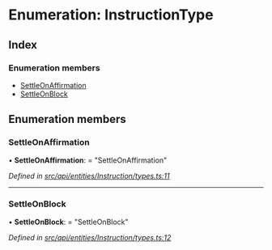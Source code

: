 # Enumeration: InstructionType

## Index

### Enumeration members

* [SettleOnAffirmation](instructiontype.md#settleonaffirmation)
* [SettleOnBlock](instructiontype.md#settleonblock)

## Enumeration members

###  SettleOnAffirmation

• **SettleOnAffirmation**: = "SettleOnAffirmation"

*Defined in [src/api/entities/Instruction/types.ts:11](https://github.com/PolymathNetwork/polymesh-sdk/blob/1221e467/src/api/entities/Instruction/types.ts#L11)*

___

###  SettleOnBlock

• **SettleOnBlock**: = "SettleOnBlock"

*Defined in [src/api/entities/Instruction/types.ts:12](https://github.com/PolymathNetwork/polymesh-sdk/blob/1221e467/src/api/entities/Instruction/types.ts#L12)*
